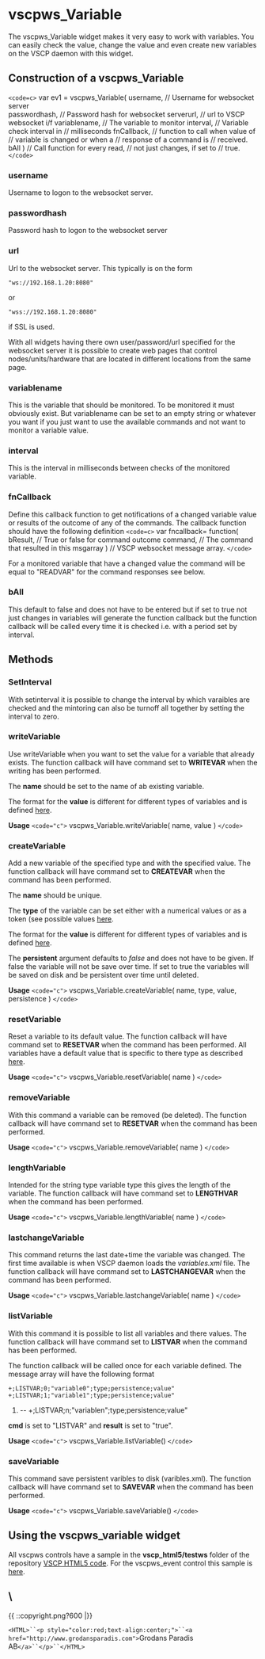 # vscpws_Variable

The vscpws_Variable widget makes it very easy to work with variables. You can easily check the value, change the value and even create new variables on the VSCP daemon with this widget. 

## Construction of a vscpws_Variable

`<code=c>`
var ev1 = vscpws_Variable( username,           // Username for websocket server  
                           passwordhash,       // Password hash for websocket
                           serverurl,          // url to VSCP websocket i/f
                           variablename,       // The variable to monitor
                           interval,           // Variable check interval in 
                                               // milliseconds
                           fnCallback,         // function to call when value of
                                               // variable is changed or when a
                                               // response of a command is 
                                               // received.
                            bAll )             // Call function for every read, 
                                               // not just changes, if set to 
                                               // true. 
`</code>`

### username

Username to logon to the websocket server.

### passwordhash

Password hash to logon to the websocket server

### url

Url to the websocket server. This typically is on the form 

    "ws://192.168.1.20:8080"
    
or

    "wss://192.168.1.20:8080" 
    
if SSL is used.  

With all widgets having there own user/password/url specified for the websocket server it is possible to create web pages that control nodes/units/hardware that are located in different locations from the same page. 

### variablename

This is the variable that should be monitored. To be monitored it must obviously exist. But variablename can be set to an empty string or whatever you want if you just want to use the available commands and not want to monitor a variable value.

### interval

This is the interval in milliseconds between checks of the monitored variable.

### fnCallback

Define this callback function to get notifications of a changed variable value or results of the outcome of any of the commands. The callback function should have the following definition
`<code=c>`
var fncallback= function( bResult,      // True or false for command outcome
                             command,   // The command that resulted in this
                             msgarray ) // VSCP websocket message array.
`</code>`

For a monitored variable that have a changed value the command will be equal to "READVAR" for the command responses see below.

### bAll

This default to false and does not have to be entered but if set to true not just changes in variables will generate the function callback but the function callback
will be called every time it is checked i.e. with a period set by interval.

## Methods

###  SetInterval

With setinterval it is possible to change the interval by which varaibles are checked and the mintoring can also be turnoff all together by setting the interval to zero.

###  writeVariable

Use writeVariable when you want to set the value for a variable that already exists. The function callback will have command set to **WRITEVAR** when the writing has been performed. 

The **name** should be set to the name of ab existing variable.

The format for the **value** is different for different types of variables and is defined [here](http://www.vscp.org/docs/vscpd/doku.php?id=vscp_daemon_variable_persistent_storage_format).

**Usage**
`<code="c">`
vscpws_Variable.writeVariable( name, value )
`</code>`

###  createVariable

Add a new variable of the specified type and with the specified value. The function callback will have command set to **CREATEVAR** when the command has been performed. 

The **name** should be unique. 

The **type** of the variable can be set either with a numerical values or as a token (see possible values [here](http://www.vscp.org/docs/vscpd/doku.php?id=vscp_daemon_variable_persistent_storage_format). 

The format for the **value** is different for different types of variables and is defined [here](http://www.vscp.org/docs/vscpd/doku.php?id=vscp_daemon_variable_persistent_storage_format).

The **persistent** argument defaults to *false* and does not have to be given. If false the variable will not be save over time. If set to true the variables will be saved on disk and be persistent over time until deleted.

**Usage**
`<code="c">`
vscpws_Variable.createVariable( name, type, value, persistence )
`</code>`

###  resetVariable

Reset a variable to its default value. The function callback will have command set to **RESETVAR** when the command has been performed. All variables have a default value that is specific to there type as described [here](http://www.vscp.org/docs/vscpd/doku.php?id=vscp_daemon_variable_string_write_format&#reset_variable_values).

**Usage**
`<code="c">`
vscpws_Variable.resetVariable( name  )
`</code>`

### removeVariable

With this command a variable can be removed (be deleted). The function callback will have command set to **RESETVAR** when the command has been performed.

**Usage**
`<code="c">`
vscpws_Variable.removeVariable( name  )
`</code>`

###  lengthVariable

Intended for the string type variable type this gives the length of the variable. The function callback will have command set to **LENGTHVAR** when the command has been performed.

**Usage**
`<code="c">`
vscpws_Variable.lengthVariable( name  )
`</code>`

###  lastchangeVariable

This command returns the last date+time the variable was changed. The first time available is when VSCP daemon loads the *variables.xml* file. The function callback will have command set to **LASTCHANGEVAR** when the command  has been performed.

**Usage**
`<code="c">`
vscpws_Variable.lastchangeVariable( name  )
`</code>`

###  listVariable

With this command it is possible to list all variables and there values. The function callback will have command set to **LISTVAR** when the command has been performed.

The function callback will be called once for each variable defined. The message array will have the following format

    +;LISTVAR;0;"variable0";type;persistence;value"
    +;LISTVAR;1;"variable1";type;persistence;value"
 1. --
    +;LISTVAR;n;"variablen";type;persistence;value"

**cmd** is set to "LISTVAR" and **result** is set to "true".

**Usage**
`<code="c">`
vscpws_Variable.listVariable()
`</code>`

###  saveVariable

This command save persistent varibles to disk (varibles.xml). The function callback will have command set to **SAVEVAR** when the command has been performed.

**Usage**
`<code="c">`
vscpws_Variable.saveVariable()
`</code>`

## Using the vscpws_variable widget

All vscpws controls have a sample in the **vscp_html5/testws** folder of the
repository [VSCP HTML5 code](http://github.com/grodansparadis/vscp_html5). For the  vscpws_event control this sample is  
[here](http://github.com/grodansparadis/vscp_html5/blob/master/testws/variable.html).


\\ 
----
{{  ::copyright.png?600  |}}

`<HTML>``<p style="color:red;text-align:center;">``<a href="http://www.grodansparadis.com">`Grodans Paradis AB`</a>``</p>``</HTML>`
